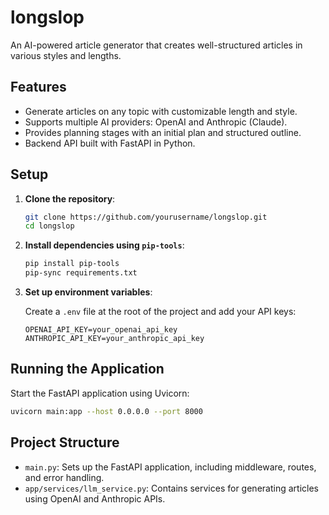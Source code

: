 # longslop

An AI-powered article generator that creates well-structured articles in various styles and lengths.

## Features

- Generate articles on any topic with customizable length and style.
- Supports multiple AI providers: OpenAI and Anthropic (Claude).
- Provides planning stages with an initial plan and structured outline.
- Backend API built with FastAPI in Python.

## Setup

1. **Clone the repository**:
   ```bash
   git clone https://github.com/yourusername/longslop.git
   cd longslop
   ```

2. **Install dependencies using `pip-tools`**:
   ```bash
   pip install pip-tools
   pip-sync requirements.txt
   ```

3. **Set up environment variables**:

   Create a `.env` file at the root of the project and add your API keys:
   ```env
   OPENAI_API_KEY=your_openai_api_key
   ANTHROPIC_API_KEY=your_anthropic_api_key
   ```

## Running the Application

Start the FastAPI application using Uvicorn:

```bash
uvicorn main:app --host 0.0.0.0 --port 8000
```

## Project Structure

- `main.py`: Sets up the FastAPI application, including middleware, routes, and error handling.
- `app/services/llm_service.py`: Contains services for generating articles using OpenAI and Anthropic APIs.